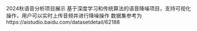2024秋语音分析项目展示
基于深度学习和传统算法的语音降噪项目，支持可视化操作，用户可以实时上传音频并进行降噪操作
数据集参考为https://aistudio.baidu.com/datasetdetail/62188
